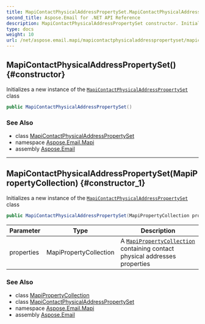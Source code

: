 ```yaml
---
title: MapiContactPhysicalAddressPropertySet.MapiContactPhysicalAddressPropertySet
second_title: Aspose.Email for .NET API Reference
description: MapiContactPhysicalAddressPropertySet constructor. Initializes a new instance of the MapiContactPhysicalAddressPropertySet class
type: docs
weight: 10
url: /net/aspose.email.mapi/mapicontactphysicaladdresspropertyset/mapicontactphysicaladdresspropertyset/
---
```

## MapiContactPhysicalAddressPropertySet() {#constructor}

Initializes a new instance of the [`MapiContactPhysicalAddressPropertySet`](../) class

```csharp
public MapiContactPhysicalAddressPropertySet()
```

### See Also

* class [MapiContactPhysicalAddressPropertySet](../)
* namespace [Aspose.Email.Mapi](../../mapicontactphysicaladdresspropertyset/)
* assembly [Aspose.Email](../../../)

---

## MapiContactPhysicalAddressPropertySet(MapiPropertyCollection) {#constructor_1}

Initializes a new instance of the [`MapiContactPhysicalAddressPropertySet`](../) class

```csharp
public MapiContactPhysicalAddressPropertySet(MapiPropertyCollection properties)
```

| Parameter | Type | Description |
| --- | --- | --- |
| properties | MapiPropertyCollection | A [`MapiPropertyCollection`](../../mapipropertycollection/) containing contact physical addresses properties |

### See Also

* class [MapiPropertyCollection](../../mapipropertycollection/)
* class [MapiContactPhysicalAddressPropertySet](../)
* namespace [Aspose.Email.Mapi](../../mapicontactphysicaladdresspropertyset/)
* assembly [Aspose.Email](../../../)


